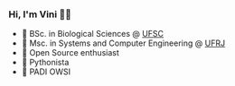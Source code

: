 ### Hi, I'm Vini 🙏🏼

- 🌱  BSc. in Biological Sciences @ [UFSC](http://ufsc.br/)
- 💾  Msc. in Systems and Computer Engineering @ [UFRJ](https://ufrj.br/)
- 🔨  Open Source enthusiast
- 🐍  Pythonista
- 🌊  PADI OWSI
